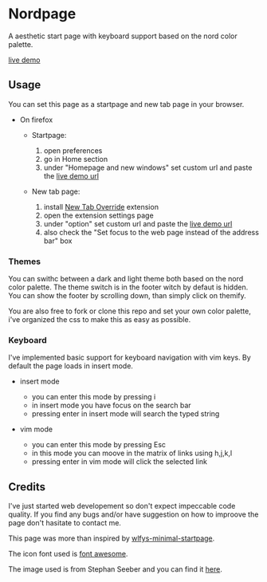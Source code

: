 # Nordpage
A aesthetic start page with keyboard support based on the nord color palette.

[live demo](https://markmiso.github.io/nordpage/)

## Usage
You can set this page as a startpage and new tab page in your browser.

- On firefox
  - Startpage:
    1. open preferences
    2. go in Home section
    3. under "Homepage and new windows" set custom url and paste the [live demo url](https://markmiso.github.io/nordpage/)
    
  - New tab page:
    1. install [New Tab Override](https://addons.mozilla.org/en-US/firefox/addon/new-tab-override/) extension
    2. open the extension settings page
    3. under "option" set custom url and paste the [live demo url](https://markmiso.github.io/nordpage/)
    4. also check the "Set focus to the web page instead of the address bar" box

### Themes
You can swithc between a dark and light theme both based on the nord color palette.
The theme switch is in the footer witch by defaut is hidden. You can show the footer by scrolling down, than simply click on themify.

You are also free to fork or clone this repo and set your own color palette, i've organized the css to make this as easy as possible.

### Keyboard
I've implemented basic support for keyboard navigation with vim keys. By default the page loads in insert mode.

- insert mode
  - you can enter this mode by pressing i
  - in insert mode you have focus on the search bar
  - pressing enter in insert mode will search the typed string
  
- vim mode
  - you can enter this mode by pressing Esc
  - in this mode you can moove in the matrix of links using h,j,k,l
  - pressing enter in vim mode will click the selected link
  
## Credits
I've just started web developement so don't expect impeccable code quality.
If you find any bugs and/or have suggestion on how to improove the page don't hasitate to contact me.

This page was more than inspired by [wlfys-minimal-startpage](https://gitlab.com/wolfiy/wlfys-minimal-startpage).

The icon font used is [font awesome](https://fontawesome.com).

The image used is from Stephan Seeber and you can find it [here](https://www.pexels.com/photo/snow-covered-mountain-peak-1130847/).
